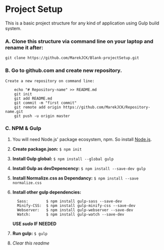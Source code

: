 # Project Setup
This is a basic project structure for any kind of application using Gulp build system.

### A. Clone this structure via command line on your laptop and rename it after:

    git clone https://github.com/MarekJCK/Blank-projectSetup.git
        
### B. Go to github.com and create new repository.
    Create a new repository on command line:
    
        echo "# Repository-name" >> README.md
        git init
        git add README.md
        git commit -m "first commit"
        git remote add origin https://github.com/MarekJCK/Repository-name.git
        git push -u origin master
    

### C. NPM & Gulp

1.  You will need Node.js' package ecosystem, npm. So install [Node.js](https://nodejs.org/en/).
2. **Create package.json:**                          `$ npm init`
3.  **Install Gulp global:**                         `$ npm install --global gulp`  
4.  **Install Gulp as devDepencency:**               `$ npm install --save-dev gulp`
5.  **Install Normalize.css as Dependancy:**         `$ npm install --save normalize.css`

6. **Install other gulp dependencies:**
    ```
      Sass:        $ npm install gulp-sass --save-dev
      Minify-CSS:  $ npm install gulp-minify-css --save-dev
      Webserver:   $ npm install gulp-webserver --save-dev
      Watch:       $ npm install gulp-watch --save-dev
    ```
    **USE *sudo* IF NEEDED**

7. **Run gulp:**  `$ gulp`
8. _Clear this readme_
